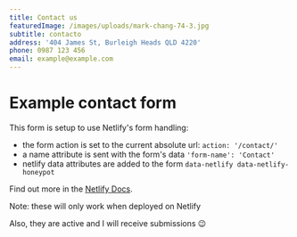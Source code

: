 ```yaml
---
title: Contact us
featuredImage: /images/uploads/mark-chang-74-3.jpg
subtitle: contacto
address: '404 James St, Burleigh Heads QLD 4220'
phone: 0987 123 456
email: example@example.com
---
```

# Example contact form

This form is setup to use Netlify's form handling:

* the form action is set to the current absolute url: `action: '/contact/'`
* a name attribute is sent with the form's data `'form-name': 'Contact'`
* netlify data attributes are added to the form `data-netlify data-netlify-honeypot`

Find out more in the [Netlify Docs](https://www.netlify.com/docs/form-handling/).

Note: these will only work when deployed on Netlify

Also, they are active and I will receive submissions 😉
